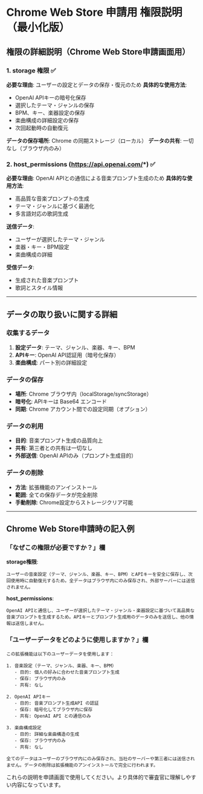 # Chrome Web Store 申請用 権限説明（最小化版）

## 権限の詳細説明（Chrome Web Store申請画面用）

### 1. storage 権限 ✅
**必要な理由**: ユーザーの設定とデータの保存・復元のため
**具体的な使用方法**:
- OpenAI APIキーの暗号化保存
- 選択したテーマ・ジャンルの保存
- BPM、キー、楽器設定の保存
- 楽曲構成の詳細設定の保存
- 次回起動時の自動復元

**データの保存場所**: Chrome の同期ストレージ（ローカル）
**データの共有**: 一切なし（ブラウザ内のみ）

### 2. host_permissions (https://api.openai.com/*) ✅
**必要な理由**: OpenAI APIとの通信による音楽プロンプト生成のため
**具体的な使用方法**:
- 高品質な音楽プロンプトの生成
- テーマ・ジャンルに基づく最適化
- 多言語対応の歌詞生成

**送信データ**: 
- ユーザーが選択したテーマ・ジャンル
- 楽器・キー・BPM設定
- 楽曲構成の詳細

**受信データ**: 
- 生成された音楽プロンプト
- 歌詞とスタイル情報

---

## データの取り扱いに関する詳細

### 収集するデータ
1. **設定データ**: テーマ、ジャンル、楽器、キー、BPM
2. **APIキー**: OpenAI API認証用（暗号化保存）
3. **楽曲構成**: パート別の詳細設定

### データの保存
- **場所**: Chrome ブラウザ内（localStorage/syncStorage）
- **暗号化**: APIキーは Base64 エンコード
- **同期**: Chrome アカウント間での設定同期（オプション）

### データの利用
- **目的**: 音楽プロンプト生成の品質向上
- **共有**: 第三者との共有は一切なし
- **外部送信**: OpenAI APIのみ（プロンプト生成目的）

### データの削除
- **方法**: 拡張機能のアンインストール
- **範囲**: 全ての保存データが完全削除
- **手動削除**: Chrome設定からストレージクリア可能

---

## Chrome Web Store申請時の記入例

### 「なぜこの権限が必要ですか？」欄

**storage権限**:
```
ユーザーの音楽設定（テーマ、ジャンル、楽器、キー、BPM）とAPIキーを安全に保存し、次回使用時に自動復元するため。全データはブラウザ内にのみ保存され、外部サーバーには送信されません。
```


**host_permissions**:
```
OpenAI APIと通信し、ユーザーが選択したテーマ・ジャンル・楽器設定に基づいて高品質な音楽プロンプトを生成するため。APIキーとプロンプト生成用のデータのみを送信し、他の情報は送信しません。
```

### 「ユーザーデータをどのように使用しますか？」欄

```
この拡張機能は以下のユーザーデータを使用します：

1. 音楽設定（テーマ、ジャンル、楽器、キー、BPM）
   - 目的: 個人の好みに合わせた音楽プロンプト生成
   - 保存: ブラウザ内のみ
   - 共有: なし

2. OpenAI APIキー
   - 目的: 音楽プロンプト生成API の認証
   - 保存: 暗号化してブラウザ内に保存
   - 共有: OpenAI API との通信のみ

3. 楽曲構成設定
   - 目的: 詳細な楽曲構造の生成
   - 保存: ブラウザ内のみ
   - 共有: なし

全てのデータはユーザーのブラウザ内にのみ保存され、当社のサーバーや第三者には送信されません。データの削除は拡張機能のアンインストールで完全に行われます。
```

これらの説明を申請画面で使用してください。より具体的で審査官に理解しやすい内容になっています。